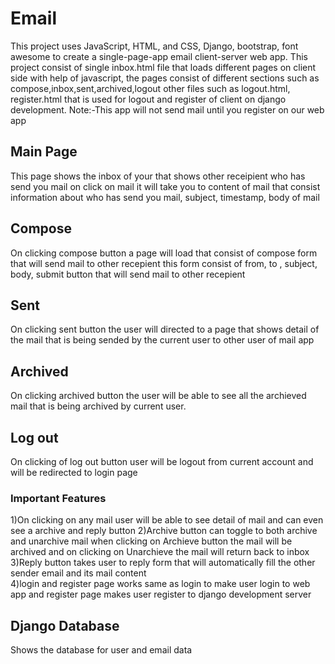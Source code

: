 # Email
This project uses JavaScript, HTML, and CSS, Django, bootstrap, font awesome to create a single-page-app email client-server web app. This project consist of single inbox.html file that loads different pages on client side with help of javascript, the pages consist of different sections such as compose,inbox,sent,archived,logout other files such as logout.html, register.html that is used for logout and register of client on django development.
Note:-This app will not send mail until you register on our web app
## Main Page
This page shows the inbox of your that shows other receipient who has send you mail on click on mail it will take you to content of mail that consist information about who has send you mail, subject, timestamp, body of mail
## Compose
On clicking compose button a page will load that consist of compose form that will send mail to other recepient this form consist of from, to , subject, body, submit button that will send mail to other recepient 
## Sent
On clicking sent button the user will directed to a page that shows detail of the mail that is being sended by the current user to other user of mail app
## Archived 
On clicking archived button the user will be able to see all the archieved mail that is being archived by current user.
## Log out 
On clicking of log out button user will be logout from current account and will be redirected to login page 
### Important Features 
1)On clicking on any mail user will be able to see detail of mail and can even see a archive and reply button
2)Archive button can toggle to both archive and unarchive mail when clicking on Archieve button the mail will be archived and on clicking on Unarchieve the mail will return back to inbox<br>
3)Reply button takes user to reply form that will automatically fill the other sender email and its mail content<br>
4)login and register page works same as login to make user login to web app and register page makes user register to django development server
## Django Database
Shows the database for user and email data
